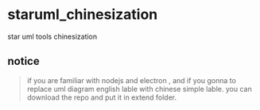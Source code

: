# staruml_chinesization
star uml tools chinesization
## notice

> if you are familiar with nodejs and electron , and if you gonna to replace uml diagram english lable with chinese simple lable. you can download the repo and put it in  extend folder.
